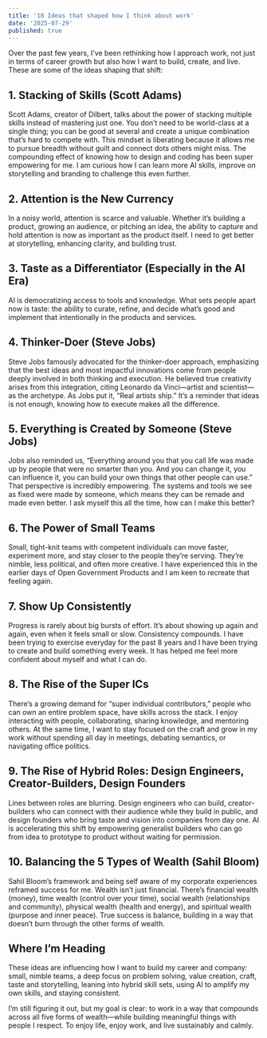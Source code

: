 ```yaml
---
title: '10 Ideas that shaped how I think about work'
date: '2025-07-29'
published: true
---
```



Over the past few years, I’ve been rethinking how I approach work, not just in terms of career growth but also how I want to build, create, and live. These are some of the ideas shaping that shift:

## 1. Stacking of Skills (Scott Adams)
Scott Adams, creator of Dilbert, talks about the power of stacking multiple skills instead of mastering just one. You don’t need to be world-class at a single thing; you can be good at several and create a unique combination that’s hard to compete with. This mindset is liberating because it allows me to pursue breadth without guilt and connect dots others might miss. The compounding effect of knowing how to design and coding has been super empowering for me. I am curious how I can learn more AI skills, improve on storytelling and branding to challenge this even further. 

## 2. Attention is the New Currency
In a noisy world, attention is scarce and valuable. Whether it’s building a product, growing an audience, or pitching an idea, the ability to capture and hold attention is now as important as the product itself. I need to get better at storytelling, enhancing clarity, and building trust.

## 3. Taste as a Differentiator (Especially in the AI Era)
AI is democratizing access to tools and knowledge. What sets people apart now is taste: the ability to curate, refine, and decide what’s good and implement that intentionally in the products and services. 

## 4. Thinker-Doer (Steve Jobs)
Steve Jobs famously advocated for the thinker-doer approach, emphasizing that the best ideas and most impactful innovations come from people deeply involved in both thinking and execution. He believed true creativity arises from this integration, citing Leonardo da Vinci—artist and scientist—as the archetype. As Jobs put it, “Real artists ship.” It’s a reminder that ideas is not enough, knowing how to execute makes all the difference.

## 5. Everything is Created by Someone (Steve Jobs)
Jobs also reminded us, “Everything around you that you call life was made up by people that were no smarter than you. And you can change it, you can influence it, you can build your own things that other people can use.” That perspective is incredibly empowering. The systems and tools we see as fixed were made by someone, which means they can be remade and made even better. I ask myself this all the time, how can I make this better?

## 6. The Power of Small Teams
Small, tight-knit teams with competent individuals can move faster, experiment more, and stay closer to the people they’re serving. They’re nimble, less political, and often more creative. I have experienced this in the earlier days of Open Government Products and I am keen to recreate that feeling again.

## 7. Show Up Consistently
Progress is rarely about big bursts of effort. It’s about showing up again and again, even when it feels small or slow. Consistency compounds. I have been trying to exercise everyday for the past 8 years and I have been trying to create and build something every week. It has helped me feel more confident about myself and what I can do. 

## 8. The Rise of the Super ICs
There’s a growing demand for “super individual contributors,” people who can own an entire problem space, have skills across the stack. I enjoy interacting with people, collaborating, sharing knowledge, and mentoring others. At the same time, I want to stay focused on the craft and grow in my work without spending all day in meetings, debating semantics, or navigating office politics.

## 9. The Rise of Hybrid Roles: Design Engineers, Creator-Builders, Design Founders
Lines between roles are blurring. Design engineers who can build, creator-builders who can connect with their audience while they build in public, and design founders who bring taste and vision into companies from day one. AI is accelerating this shift by empowering generalist builders who can go from idea to prototype to product without waiting for permission.

## 10. Balancing the 5 Types of Wealth (Sahil Bloom)
Sahil Bloom’s framework and being self aware of my corporate experiences reframed success for me. Wealth isn’t just financial. There’s financial wealth (money), time wealth (control over your time), social wealth (relationships and community), physical wealth (health and energy), and spiritual wealth (purpose and inner peace). True success is balance, building in a way that doesn’t burn through the other forms of wealth.

## Where I’m Heading
These ideas are influencing how I want to build my career and company: small, nimble teams, a deep focus on problem solving, value creation, craft, taste and storytelling, leaning into hybrid skill sets, using AI to amplify my own skills, and staying consistent.

I’m still figuring it out, but my goal is clear: to work in a way that compounds across all five forms of wealth—while building meaningful things with people I respect. To enjoy life, enjoy work, and live sustainably and calmly. 

